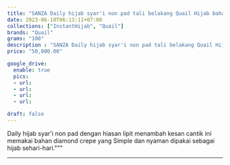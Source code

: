 ```yaml
---
title: "SANZA Daily hijab syar'i non pad tali belakang Quail Hijab bahan diamond crepe"
date: 2023-06-10T06:13:11+07:00
collections: ["InstantHijab", "Quail"]
brands: "Quail"
grams: "100"
description : "SANZA Daily hijab syar'i non pad tali belakang Quail Hijab bahan diamond crepe"
price: "50,000.00"

google_drive:
  enable: true
  pics:
  - url: 
  - url: 
  - url: 
  - url: 

draft: false
---
```


Daily hijab syar'i non pad dengan hiasan lipit menambah kesan cantik ini memakai bahan diamond crepe yang Simple dan nyaman dipakai sebagai hijab sehari-hari."""

----------    
 
